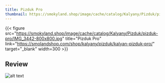 ```yaml
---
title: Pizduk Pro
thumbnail: https://smokyland.shop/image/cache/catalog/Kalyany/Pizduk/pizduk-pro/IMG_3442-800x800.jpg
---
```

{{< figure
    src="https://smokyland.shop/image/cache/catalog/Kalyany/Pizduk/pizduk-pro/IMG_3442-800x800.jpg"
    title="Pizduk Pro"
    link="https://smolandshop.com/shop/kalyany/pizduk/kalyan-pizduk-pro/"
    target="_blank"
    width=300 >}}

## Review

![alt text](https://otvet.imgsmail.ru/download/217029474_4b602216e51ac484fd1175491143786f_800.jpg)


